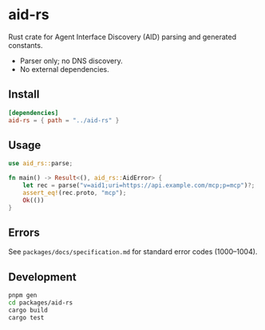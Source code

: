 # aid-rs

Rust crate for Agent Interface Discovery (AID) parsing and generated constants.

- Parser only; no DNS discovery.
- No external dependencies.

## Install

```toml
[dependencies]
aid-rs = { path = "../aid-rs" }
```

## Usage

```rust
use aid_rs::parse;

fn main() -> Result<(), aid_rs::AidError> {
    let rec = parse("v=aid1;uri=https://api.example.com/mcp;p=mcp")?;
    assert_eq!(rec.proto, "mcp");
    Ok(())
}
```

## Errors

See `packages/docs/specification.md` for standard error codes (1000–1004).

## Development

```bash
pnpm gen
cd packages/aid-rs
cargo build
cargo test
```